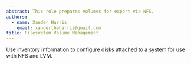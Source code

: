 ```yaml
---
abstract: This role prepares volumes for export via NFS.
authors:
  - name: Xander Harris
    email: xandertheharris@gmail.com
title: Filesystem Volume Management
---
```


Use inventory information to configure disks attached to a system for use with
NFS and LVM.
